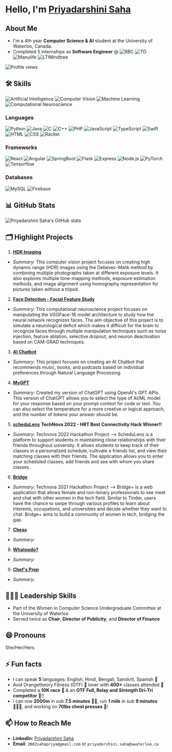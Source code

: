 # Hello, I'm [Priyadarshini Saha](https://2002sahapriya.github.io/priyadarshini-saha/)

## About Me
- I'm a 4th year **Computer Science & AI** student at the University of Waterloo, Canada.
- Completed 5 internships as **Software Engineer** @ 
![RBC](https://img.shields.io/badge/RBC-0071BC?style=flat-square&logoColor=white)
![TD](https://img.shields.io/badge/TD-20B2AA?style=flat-square&logoColor=white)
![Manulife](https://img.shields.io/badge/Manulife-134A8E?style=flat-square&logoColor=white)
![LTIMindtree](https://img.shields.io/badge/LTIMindtree-5867DD?style=flat-square&logoColor=white)


![Profile views](https://komarev.com/ghpvc/?username=2002sahapriya)


## 🛠️ Skills
![Artificial Intelligence](https://img.shields.io/badge/Artificial_Intelligence-1572B6?style=flat-square&logoColor=white)
![Computer Vision](https://img.shields.io/badge/Computer_Vision-1572B6?style=flat-square&logoColor=white)
![Machine Learning](https://img.shields.io/badge/Machine_Learning-1572B6?style=flat-square&logoColor=white)
![Computational Neuroscience](https://img.shields.io/badge/Computational_Neuroscience-1572B6?style=flat-square&logoColor=white)

### Languages
![Python](https://img.shields.io/badge/Python-3776AB?style=flat-square&logo=python&logoColor=white)
![Java](https://img.shields.io/badge/Java-007396?style=flat-square&logo=java&logoColor=white)
![C](https://img.shields.io/badge/C-00599C?style=flat-square&logo=c&logoColor=white)
![C++](https://img.shields.io/badge/C++-00599C?style=flat-square&logo=cplusplus&logoColor=white)
![PHP](https://img.shields.io/badge/PHP-777BB4?style=flat-square&logo=php&logoColor=white)
![JavaScript](https://img.shields.io/badge/JavaScript-F7DF1E?style=flat-square&logo=javascript&logoColor=black)
![TypeScript](https://img.shields.io/badge/TypeScript-007ACC?style=flat-square&logo=typescript&logoColor=white)
![Swift](https://img.shields.io/badge/Swift-FA7343?style=flat-square&logo=swift&logoColor=white)
![HTML](https://img.shields.io/badge/HTML-E34F26?style=flat-square&logo=html5&logoColor=white)
![CSS](https://img.shields.io/badge/CSS-1572B6?style=flat-square&logo=css3&logoColor=white)
![Racket](https://img.shields.io/badge/Racket-9F1D20?style=flat-square&logo=racket&logoColor=white)
  
### Frameworks
![React](https://img.shields.io/badge/React-20232A?style=flat-square&logo=react&logoColor=61DAFB)
![Angular](https://img.shields.io/badge/Angular-DD0031?style=flat-square&logo=angular&logoColor=white)
![SpringBoot](https://img.shields.io/badge/Spring_Boot-6DB33F?style=flat-square&logo=spring-boot&logoColor=white)
![Flask](https://img.shields.io/badge/Flask-000000?style=flat-square&logo=flask&logoColor=white)
![Express](https://img.shields.io/badge/Express-000000?style=flat-square&logo=express&logoColor=white)
![Node.js](https://img.shields.io/badge/Node.js-43853D?style=flat-square&logo=node.js&logoColor=white)
![PyTorch](https://img.shields.io/badge/PyTorch-EE4C2C?style=flat-square&logo=pytorch&logoColor=white)
![Tensorflow](https://img.shields.io/badge/Tensorflow-FF6F00?style=flat-square&logo=tensorflow&logoColor=white)

### Databases
![MySQL](https://img.shields.io/badge/SQL-4479A1?style=flat-square&logo=postgresql&logoColor=white)
![Firebase](https://img.shields.io/badge/Firebase-FFCA28?style=flat-square&logo=firebase&logoColor=black)


## 📊 GitHub Stats
![Priyadarshini Saha's GitHub stats](https://github-readme-stats.vercel.app/api?username=2002sahapriya&show_icons=true&theme=holi)

## 🗂️ Highlight Projects
1. **[HDR Imaging](https://github.com/2002sahapriya/HDR-Imaging)**
  - *Summary*: This computer vision project focuses on creating high dynamic range (HDR) images using the Debevec-Malik method by combining multiple photographs taken at different exposure levels. It also explores multiple tone-mapping methods, exposure estimation methods, and image alignment using homography representation for pictures taken without a tripod.

2. **[Face Detection - Facial Feature Study](https://github.com/2002sahapriya/SYDE552-Final-Project)** 
  - *Summary*: This computational neuroscience project focuses on manipulating the VGGFace-16 model architecture to study how the neural network recognizes faces. The aim objective of this project is to simulate a neurological deficit which makes it difficult for the brain to recognize faces through multiple manipulation techniques such as noise injection, feature ablation, selective dropout, and neuron deactivation based on CAM-GRAD techniques.

3. **[AI Chatbot](https://github.com/2002sahapriya/Chatbot)**
  - *Summary*: This project focuses on creating an AI Chatbot that recommends music, books, and podcasts based on individual preferences through Natural Language Processing. 

4. **[MyGPT](https://github.com/2002sahapriya/project-name)**
  - *Summary*: Created my version of ChatGPT using OpenAI's GPT APIs. This version of ChatGPT allows you to select the type of AI/ML model for your response based on your prompt context for code or text. You can also select the temperature for a more creative or logical approach, and the number of tokens your answer should be. 

5. **[scheduLens](https://github.com/2002sahapriya/scheduLens)** **TechNova 2022 - HRT Best Connectivity Hack Winner!!**
  - *Summary*: Technova 2022 Hackathon Project --> ScheduLens is a platform to support students in maintaining close relationships with their friends throughout university. It allows students to keep track of their classes in a personalized schedule, cultivate a friends list, and view their matching classes with their friends. The application allows you to enter your scheduled classes, add friends and see with whom you share classes.
    
6. **[Bridge](https://github.com/2002sahapriya/bridge)**
  - *Summary*: Technova 2021 Hackathon Project --> Bridge+ is a web application that allows female and non-binary professionals to see meet and chat with other women in the tech field. Similar to Tinder, users have the chance to swipe through various profiles to learn about interests, occupations, and universities and decide whether they want to chat. Bridge+ aims to build a community of women in tech, bridging the gap.
  
7. **[Chess](https://github.com/2002sahapriya/Chess)**
  - *Summary*: 

8. **[Whatoodo?](https://github.com/2002sahapriya/whatoodo?)**
  - *Summary*: 

9. **[Chef's Prep](https://github.com/2002sahapriya/chefs-prep)**
  - *Summary*: 

## 👩🏻‍💼 Leadership Skills
- Part of the Women in Computer Science Undergraduate Committee at the University of Waterloo
- Served twice as **Chair**, **Director of Publicity**, and **Director of Finance**

## 😄 Pronouns
She/Her/Hers
  
## ⚡ Fun facts
- I can speak **5** languages: English, Hindi, Bengali, Sanskrit, Spanish 🙊
- Avid Orangetheory Fitness (OTF) 🍊 lover with **400+** classes attended 💪 
- Completed a **10K race** 💨 & an **OTF Full, Relay and Strength Dri-Tri competitor** 💪!!
- I can row **2000m** in sub **7.5 minutes** 🚣‍♀️, run **1 mile** in sub **9 minutes** 🏃🏻‍♀️, and working on **70lbs chest presses** 💪!

## 📫 How to Reach Me
- **LinkedIn:** [Priyadarshini Saha](https://www.linkedin.com/in/priyadarshinisaha/)
- **Email:** `2002sahapriya@gmail.com` or `priyadarshini.saha@uwaterloo.ca`




